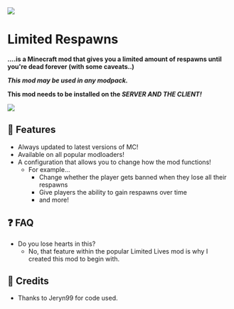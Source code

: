 <img src="https://i.imgur.com/m7HTrr8.png">

# Limited Respawns
**....is a Minecraft mod that gives you a limited amount of respawns until you're dead forever (with some caveats..)**

***This mod may be used in any modpack.***

**This mod needs to be installed on the _SERVER AND THE CLIENT!_**

<img src="https://i.imgur.com/7l8HnsL.png">

## 🤔 Features
- Always updated to latest versions of MC!
- Available on all popular modloaders!
- A configuration that allows you to change how the mod functions!
  - For example...
    - Change whether the player gets banned when they lose all their respawns
    - Give players the ability to gain respawns over time
    - and more!

## ❓ FAQ
- Do you lose hearts in this?
  - No, that feature within the popular Limited Lives mod is why I created this mod to begin with.

## 👏 Credits
- Thanks to Jeryn99 for code used.